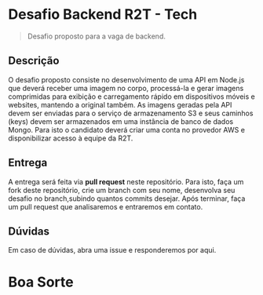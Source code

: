 # Desafio Backend R2T - Tech

> Desafio proposto para a vaga de backend.

## Descrição

O desafio proposto consiste no desenvolvimento de uma API em Node.js que deverá receber uma imagem no corpo, processá-la e gerar imagens comprimidas para exibição e carregamento rápido em dispositivos móveis e websites, mantendo a original também. 
As imagens geradas pela API devem ser enviadas para o serviço de armazenamento S3 e seus caminhos (keys) devem ser armazenados em uma instância de banco de dados Mongo. Para isto o candidato deverá criar uma conta no provedor AWS e disponibilizar acesso à equipe da R2T.

## Entrega

A entrega será feita via **pull request** neste repositório. Para isto, faça um fork deste repositório, crie um branch com seu nome, desenvolva seu desafio no branch,subindo quantos commits desejar. Após terminar, faça um pull request que analisaremos e entraremos em contato.

## Dúvidas

Em caso de dúvidas, abra uma issue e responderemos por aqui. 

# Boa Sorte